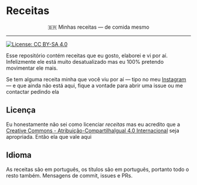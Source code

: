 # Receitas

<div align=center>
🇧🇷 Minhas receitas ― de comida mesmo
</div>

---
[![License: CC BY-SA 4.0](https://img.shields.io/badge/License-CC%20BY--SA%204.0-lightgrey.svg)](https://creativecommons.org/licenses/by-sa/4.0/)

Esse repositório contém receitas que eu gosto, elaborei e vi por aí. Infelizmente ele está muito
desatualizado mas eu 100% pretendo movimentar ele mais.

Se tem alguma receita minha que você viu por aí ― tipo no meu
[Instagram](https://www.instagram.com/fbidu_/) ― e que ainda não
está aqui, fique a vontade para abrir uma issue ou me contactar pedindo ela

## Licença

Eu honestamente não sei como licenciar _receitas_ mas eu acredito que a
[Creative Commons - Atribuição-CompartilhaIgual 4.0 Internacional](https://creativecommons.org/licenses/by-sa/4.0/deed.pt_BR)
seja apropriada. Então ela que vale aqui

## Idioma

As receitas são em português, os títulos são em português, portanto todo o resto
também. Mensagens de commit, issues e PRs.
